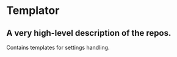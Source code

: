 # Templator
## A very high-level description of the repos.
Contains templates for settings handling.
